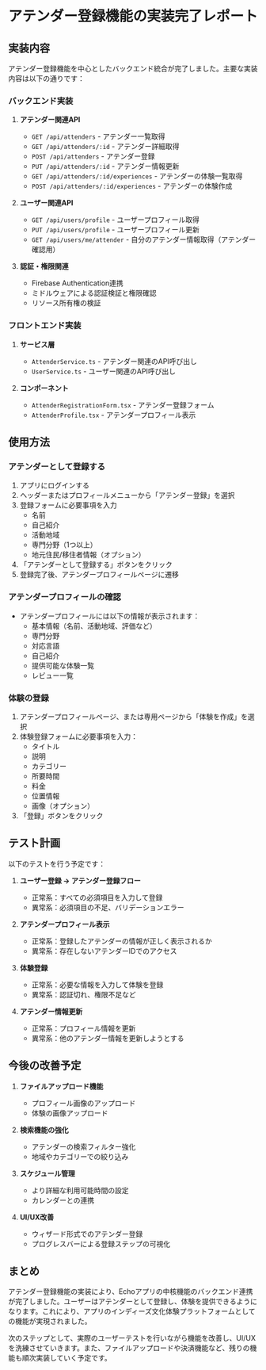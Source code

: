 # アテンダー登録機能の実装完了レポート

## 実装内容

アテンダー登録機能を中心としたバックエンド統合が完了しました。主要な実装内容は以下の通りです：

### バックエンド実装
1. **アテンダー関連API**
   - `GET /api/attenders` - アテンダー一覧取得
   - `GET /api/attenders/:id` - アテンダー詳細取得
   - `POST /api/attenders` - アテンダー登録
   - `PUT /api/attenders/:id` - アテンダー情報更新
   - `GET /api/attenders/:id/experiences` - アテンダーの体験一覧取得
   - `POST /api/attenders/:id/experiences` - アテンダーの体験作成

2. **ユーザー関連API**
   - `GET /api/users/profile` - ユーザープロフィール取得
   - `PUT /api/users/profile` - ユーザープロフィール更新
   - `GET /api/users/me/attender` - 自分のアテンダー情報取得（アテンダー確認用）

3. **認証・権限関連**
   - Firebase Authentication連携
   - ミドルウェアによる認証検証と権限確認
   - リソース所有権の検証

### フロントエンド実装
1. **サービス層**
   - `AttenderService.ts` - アテンダー関連のAPI呼び出し
   - `UserService.ts` - ユーザー関連のAPI呼び出し

2. **コンポーネント**
   - `AttenderRegistrationForm.tsx` - アテンダー登録フォーム
   - `AttenderProfile.tsx` - アテンダープロフィール表示

## 使用方法

### アテンダーとして登録する

1. アプリにログインする
2. ヘッダーまたはプロフィールメニューから「アテンダー登録」を選択
3. 登録フォームに必要事項を入力
   - 名前
   - 自己紹介
   - 活動地域
   - 専門分野（1つ以上）
   - 地元住民/移住者情報（オプション）
4. 「アテンダーとして登録する」ボタンをクリック
5. 登録完了後、アテンダープロフィールページに遷移

### アテンダープロフィールの確認

- アテンダープロフィールには以下の情報が表示されます：
  - 基本情報（名前、活動地域、評価など）
  - 専門分野
  - 対応言語
  - 自己紹介
  - 提供可能な体験一覧
  - レビュー一覧

### 体験の登録

1. アテンダープロフィールページ、または専用ページから「体験を作成」を選択
2. 体験登録フォームに必要事項を入力：
   - タイトル
   - 説明
   - カテゴリー
   - 所要時間
   - 料金
   - 位置情報
   - 画像（オプション）
3. 「登録」ボタンをクリック

## テスト計画

以下のテストを行う予定です：

1. **ユーザー登録 → アテンダー登録フロー**
   - 正常系：すべての必須項目を入力して登録
   - 異常系：必須項目の不足、バリデーションエラー

2. **アテンダープロフィール表示**
   - 正常系：登録したアテンダーの情報が正しく表示されるか
   - 異常系：存在しないアテンダーIDでのアクセス

3. **体験登録**
   - 正常系：必要な情報を入力して体験を登録
   - 異常系：認証切れ、権限不足など

4. **アテンダー情報更新**
   - 正常系：プロフィール情報を更新
   - 異常系：他のアテンダー情報を更新しようとする

## 今後の改善予定

1. **ファイルアップロード機能**
   - プロフィール画像のアップロード
   - 体験の画像アップロード

2. **検索機能の強化**
   - アテンダーの検索フィルター強化
   - 地域やカテゴリーでの絞り込み

3. **スケジュール管理**
   - より詳細な利用可能時間の設定
   - カレンダーとの連携

4. **UI/UX改善**
   - ウィザード形式でのアテンダー登録
   - プログレスバーによる登録ステップの可視化

## まとめ

アテンダー登録機能の実装により、Echoアプリの中核機能のバックエンド連携が完了しました。ユーザーはアテンダーとして登録し、体験を提供できるようになります。これにより、アプリのインディーズ文化体験プラットフォームとしての機能が実現されました。

次のステップとして、実際のユーザーテストを行いながら機能を改善し、UI/UXを洗練させていきます。また、ファイルアップロードや決済機能など、残りの機能も順次実装していく予定です。
